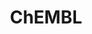 ---
bigquery: https://console.cloud.google.com/bigquery?p=patents-public-data&d=ebi_chembl&page=dataset
citation: '"The ChEMBL database in 2017." Anna Gaulton, Anne Hersey, Michał Nowotka,
  A Patrícia Bento, Jon Chambers, David Mendez, Prudence Mutowo, Francis Atkinson,
  Louisa J Bellis, Elena Cibrián-Uhalte, Mark Davies, Nathan Dedman, Anneli Karlsson,
  María Paula Magariños, John P Overington, George Papadatos, Ines Smit, Andrew R
  Leach Nucleic acids Research (2017) 45 (Database Issue), D945-D954'
contributors: European Bioinformatics Institute
cost: None
description: ChEMBL Data is a manually curated database of small molecules used in
  drug discovery, including information about existing patented drugs.
documentation: 'schema: https://www.ebi.ac.uk/chembl/db_schema


  '
last_edit: Mon, 04 Apr 2022 19:07:30 GMT
location: https://console.cloud.google.com/marketplace/product/google_patents_public_datasets/chembl
maintained_by: EMBL-EBI, an outstation of European Molecular Biology Laboratory
related_publications: '

  ChEMBL: towards direct deposition of bioassay data.


  Mendez D, Gaulton A, Bento AP, Chambers J, De Veij M, Félix E, Magariños MP, Mosquera
  JF, Mutowo P, Nowotka M, Gordillo-Marañón M, Hunter F, Junco L, Mugumbate G, Rodriguez-Lopez
  M, Atkinson F, Bosc N, Radoux CJ, Segura-Cabrera A, Hersey A, Leach AR.


  — Nucleic Acids Res. 2019; 47(D1):D930-D940. doi: 10.1093/nar/gky1075

  '
schema_fields: '[''orig_description'', ''short_name'', ''qudt_units'', ''country'',
  ''cellosaurus_id'', ''level5'', ''active_ingredient'', ''protclasssyn_id'', ''target_mapping'',
  ''acd_most_apka'', ''activity_id'', ''mutation'', ''standard_value'', ''toid'',
  ''patent_no'', ''smid'', ''sequence_md5sum'', ''standard_inchi'', ''name'', ''mc_target_type'',
  ''mec_id'', ''accession'', ''entity_id'', ''enzyme_tid'', ''patent_id'', ''num_ro5_violations'',
  ''assay_tax_id'', ''cl_lincs_id'', ''alert_id'', ''confidence'', ''record_id'',
  ''dosed_ingredient'', ''usan_year'', ''l3'', ''helm_notation'', ''ddd_admr'', ''frac_class_id'',
  ''compsyn_id'', ''usan_stem'', ''confidence_score'', ''action_type'', ''year'',
  ''max_phase_for_ind'', ''assay_strain'', ''cell_source_tissue'', ''usan_substem'',
  ''co_stem_id'', ''major_class'', ''cx_most_bpka'', ''ddd_id'', ''assay_id'', ''efo_term'',
  ''stem_class'', ''standard_upper_value'', ''level2'', ''class_type'', ''acd_logp'',
  ''canonical_smiles'', ''activity_count'', ''protein_class_desc'', ''component_synonym'',
  ''normal_range_min'', ''first_page'', ''atc_code'', ''class_level'', ''parent_id'',
  ''comp_go_id'', ''applicant_full_name'', ''published_relation'', ''assay_source'',
  ''level4'', ''description'', ''warning_year'', ''biocomp_id'', ''standard_text_value'',
  ''assay_category'', ''relationship_desc'', ''hba_lipinski'', ''assay_type'', ''company'',
  ''published_type'', ''clo_id'', ''mol_irac_id'', ''homologue'', ''structure_type'',
  ''assay_organism'', ''cell_ontology_id'', ''l6'', ''ingredient'', ''type'', ''end_position'',
  ''l2'', ''parenteral'', ''irac_code'', ''title'', ''l7'', ''assay_param_id'', ''data_validity_comment'',
  ''usan_stem_id'', ''molecular_species'', ''activity_comment'', ''molecular_mechanism'',
  ''res_stem_id'', ''uberon_id'', ''formulation_id'', ''l1'', ''creation_date'', ''assay_subcellular_fraction'',
  ''dosage_form'', ''entity_type'', ''molsyn_id'', ''doi'', ''parent_go_id'', ''chebi_par_id'',
  ''patent_use_code'', ''topical'', ''mc_target_name'', ''full_mwt'', ''comp_class_id'',
  ''pathway_key'', ''drug_record_id'', ''assay_class_id'', ''level1'', ''subgroup'',
  ''irac_class_id'', ''molecule_type'', ''innovator_company'', ''selectivity_comment'',
  ''ap_id'', ''mc_tax_id'', ''alert_set_id'', ''compound_name'', ''molregno'', ''level2_description'',
  ''usan_stem_definition'', ''doc_id'', ''withdrawn_class'', ''rtb'', ''prodrug'',
  ''cidx'', ''isoform'', ''db_source'', ''mc_organism'', ''curated_by'', ''metref_id'',
  ''mol_frac_id'', ''cx_logp'', ''curation_comment'', ''site_residues'', ''caloha_id'',
  ''src_assay_id'', ''bto_id'', ''volume'', ''level4_description'', ''stat'', ''strength'',
  ''src_description'', ''src_compound_id'', ''substrate_record_id'', ''species_group_flag'',
  ''tid'', ''met_id'', ''chirality'', ''hrac_code'', ''tbl'', ''hrac_class_id'', ''pubmed_id'',
  ''first_approval'', ''natural_product'', ''path'', ''mesh_id'', ''l8'', ''mw_freebase'',
  ''status'', ''qed_weighted'', ''source'', ''hbd_lipinski'', ''warning_class'', ''relationship'',
  ''who_name'', ''variant_id'', ''set_name'', ''l4'', ''cx_most_apka'', ''warning_country'',
  ''component_type'', ''cell_source_organism'', ''annotation'', ''parent_type'', ''chembl_id'',
  ''ass_cls_map_id'', ''approval_date'', ''compd_id'', ''assay_desc'', ''predbind_id'',
  ''component_id'', ''withdrawn_year'', ''comments'', ''result_flag'', ''oral'', ''issue'',
  ''doc_type'', ''product_id'', ''actsm_id'', ''domain_description'', ''level3_description'',
  ''acd_most_bpka'', ''target_desc'', ''cell_description'', ''max_phase'', ''stem'',
  ''route'', ''warnref_id'', ''text_value'', ''domain_type'', ''start_position'',
  ''parameter_value'', ''drugind_id'', ''standard_relation'', ''inorganic_flag'',
  ''therapeutic_flag'', ''level1_description'', ''l5'', ''mw_monoisotopic'', ''ad_type'',
  ''label'', ''units'', ''targrel_id'', ''domain_name'', ''domain_id'', ''warning_description'',
  ''assay_cell_type'', ''cx_logd'', ''ref_url'', ''downgraded'', ''potential_duplicate'',
  ''availability_type'', ''standard_units'', ''mechanism_comment'', ''warning_id'',
  ''relation'', ''parent_molregno'', ''published_units'', ''synonyms'', ''frac_code'',
  ''drug_substance_flag'', ''site_name'', ''go_id'', ''sequence'', ''organism'', ''cell_id'',
  ''pchembl_value'', ''le'', ''mecref_id'', ''black_box_warning'', ''who_extra'',
  ''tid_fixed'', ''nda_type'', ''db_version'', ''cpd_str_alert_id'', ''first_in_class'',
  ''updated_on'', ''mol_hrac_id'', ''active_molregno'', ''ref_type'', ''sitecomp_id'',
  ''ddd_value'', ''oc_id'', ''hbd'', ''withdrawn_country'', ''idx'', ''cell_source_tax_id'',
  ''pref_name'', ''compound_key'', ''assay_tissue'', ''acd_logd'', ''trade_name'',
  ''level3'', ''met_conversion'', ''value'', ''last_active'', ''normal_range_max'',
  ''published_value'', ''mesh_heading'', ''src_id'', ''ddd_comment'', ''updated_by'',
  ''warning_type'', ''src_short_name'', ''lle'', ''standard_inchi_key'', ''tissue_id'',
  ''hba'', ''drug_product_flag'', ''last_page'', ''prediction_method'', ''uo_units'',
  ''abstract'', ''psa'', ''assay_test_type'', ''withdrawn_flag'', ''aidx'', ''bei'',
  ''protein_class_synonym'', ''prod_pat_id'', ''ref_id'', ''alogp'', ''smarts'', ''std_act_id'',
  ''disease_efficacy'', ''direct_interaction'', ''publication_number'', ''met_comment'',
  ''aromatic_rings'', ''syn_type'', ''indication_class'', ''indref_id'', ''efo_id'',
  ''protein_class_id'', ''pathway_id'', ''aspect'', ''rgid'', ''priority'', ''version'',
  ''standard_flag'', ''tax_id'', ''num_lipinski_ro5_violations'', ''previous_company'',
  ''related_tid'', ''log_id'', ''source_domain_id'', ''delist_flag'', ''job_id'',
  ''authors'', ''mol_atc_id'', ''binding_site_comment'', ''mechanism_of_action'',
  ''alert_name'', ''patent_expire_date'', ''site_id'', ''ddd_units'', ''bao_format'',
  ''standard_type'', ''research_stem'', ''bao_endpoint'', ''definition'', ''bao_id'',
  ''submission_date'', ''withdrawn_reason'', ''ridx'', ''parameter_type'', ''relationship_type'',
  ''metabolite_record_id'', ''molfile'', ''sei'', ''num_alerts'', ''heavy_atoms'',
  ''as_id'', ''full_molformula'', ''upper_value'', ''journal'', ''polymer_flag'',
  ''mc_target_accession'', ''enzyme_name'', ''targcomp_id'', ''cell_name'', ''ro3_pass'',
  ''target_type'']'
shortname: chembl
tags:
- biotechnology
- health
- chemical
- bioinformatics
- medical
terms_of_use: CC BY-SA 3.0
title: ChEMBL
uuid: e232a192-965c-4ec9-904c-155b6dfe56c5
---